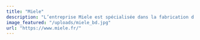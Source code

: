 ```yaml
---
title: "Miele"
description: "L’entreprise Miele est spécialisée dans la fabrication d’appareils ménagers haut de gamme pour la cuisine, le soin du linge et du sol. Lanef Passion est un revendeur premium de la marque, ce qui nous permet d’avoir accès à une gamme de produits d’excellence pour répondre au mieux à vos besoins."
image_featured: "/uploads/miele_bd.jpg"
url: "https://www.miele.fr/"
---
```

